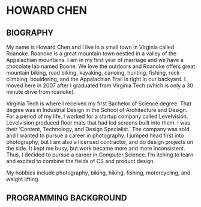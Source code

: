 # HOWARD CHEN

## BIOGRAPHY

My name is Howard Chen and I live in a small town in Virginia called Roanoke. Roanoke is a great mountain town nestled in a valley
of the Appalachian mountains. I am in my first year of marriage and we have a chocolate lab named Boone.  We love the outdoors and 
Roanoke offers great mountain biking, road biking, kayaking, canoing, hunting, fishing, rock climbing, bouldering, and the 
Appalachian Trail is right in our backyard. I moved here in 2007 after I graduated from Virginia Tech (which is only a 30 minute
drive from roanoke). 

Virginia Tech is where I received my first Bachelor of Science degree. That degree was in Industrial Design in the School of 
Architecture and Design. For a period of my life, I worked for a startup company called Levelvision. Levelvision produced floor 
mats that had lcd screens built into them. I was their ‘Content, Technology, and Design Specialist.’ The company was sold and I
wanted to pursue a career in photography. I jumped head first into photography, but I am also a licensed contractor, and do design
projects on the side. It kept me busy, but work became more and more inconsistent. Thus, I decided to pursue a career in Computer
Science. I’m itching to learn and excited to combine the fields of CS and product design.

My hobbies include photography, biking, hiking, fishing, motorcycling, and weight lifting.

## PROGRAMMING BACKGROUND


